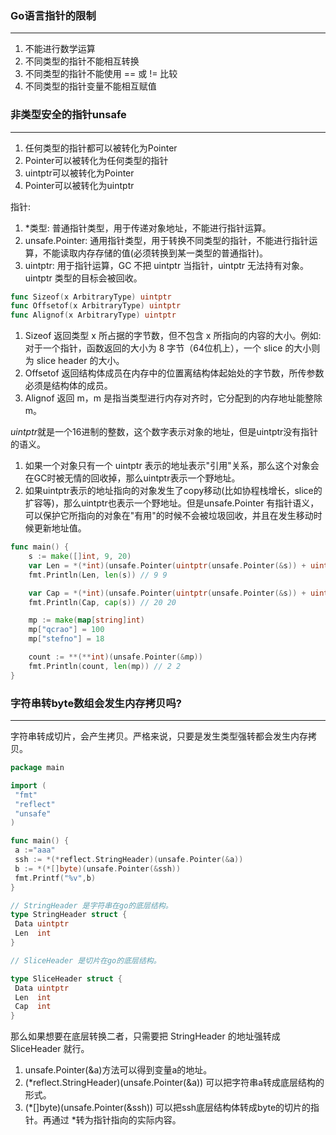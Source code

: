 ### Go语言指针的限制
---
1. 不能进行数学运算
2. 不同类型的指针不能相互转换
3. 不同类型的指针不能使用 == 或 != 比较
4. 不同类型的指针变量不能相互赋值

### 非类型安全的指针unsafe
---
1. 任何类型的指针都可以被转化为Pointer
2. Pointer可以被转化为任何类型的指针
3. uintptr可以被转化为Pointer
4. Pointer可以被转化为uintptr

指针:
1. *类型: 普通指针类型，用于传递对象地址，不能进行指针运算。
2. unsafe.Pointer: 通用指针类型，用于转换不同类型的指针，不能进行指针运算，不能读取内存存储的值(必须转换到某一类型的普通指针)。
3. uintptr: 用于指针运算，GC 不把 uintptr 当指针，uintptr 无法持有对象。uintptr 类型的目标会被回收。

```go
func Sizeof(x ArbitraryType) uintptr
func Offsetof(x ArbitraryType) uintptr
func Alignof(x ArbitraryType) uintptr
```

1. Sizeof 返回类型 x 所占据的字节数，但不包含 x 所指向的内容的大小。例如: 对于一个指针，函数返回的大小为 8 字节（64位机上），一个 slice 的大小则为 slice header 的大小。
2. Offsetof 返回结构体成员在内存中的位置离结构体起始处的字节数，所传参数必须是结构体的成员。
3. Alignof 返回 m，m 是指当类型进行内存对齐时，它分配到的内存地址能整除 m。

*uintptr*就是一个16进制的整数，这个数字表示对象的地址，但是uintptr没有指针的语义。
1. 如果一个对象只有一个 uintptr 表示的地址表示"引用"关系，那么这个对象会在GC时被无情的回收掉，那么uintptr表示一个野地址。
2. 如果uintptr表示的地址指向的对象发生了copy移动(比如协程栈增长，slice的扩容等)，那么uintptr也表示一个野地址。但是unsafe.Pointer 有指针语义，可以保护它所指向的对象在"有用"的时候不会被垃圾回收，并且在发生移动时候更新地址值。


```go
func main() {
	s := make([]int, 9, 20)
	var Len = *(*int)(unsafe.Pointer(uintptr(unsafe.Pointer(&s)) + uintptr(8)))
	fmt.Println(Len, len(s)) // 9 9

	var Cap = *(*int)(unsafe.Pointer(uintptr(unsafe.Pointer(&s)) + uintptr(16)))
	fmt.Println(Cap, cap(s)) // 20 20

	mp := make(map[string]int)
	mp["qcrao"] = 100
	mp["stefno"] = 18

	count := **(**int)(unsafe.Pointer(&mp))
	fmt.Println(count, len(mp)) // 2 2
}
```

### 字符串转byte数组会发生内存拷贝吗?
---
字符串转成切片，会产生拷贝。严格来说，只要是发生类型强转都会发生内存拷贝。
```go
package main

import (
 "fmt"
 "reflect"
 "unsafe"
)

func main() {
 a :="aaa"
 ssh := *(*reflect.StringHeader)(unsafe.Pointer(&a))
 b := *(*[]byte)(unsafe.Pointer(&ssh))  
 fmt.Printf("%v",b)
}
```

```go
// StringHeader 是字符串在go的底层结构。
type StringHeader struct {
 Data uintptr
 Len  int
}

// SliceHeader 是切片在go的底层结构。

type SliceHeader struct {
 Data uintptr
 Len  int
 Cap  int
}
```
那么如果想要在底层转换二者，只需要把 StringHeader 的地址强转成 SliceHeader 就行。

1. unsafe.Pointer(&a)方法可以得到变量a的地址。
2. (*reflect.StringHeader)(unsafe.Pointer(&a)) 可以把字符串a转成底层结构的形式。
3. (*[]byte)(unsafe.Pointer(&ssh)) 可以把ssh底层结构体转成byte的切片的指针。再通过 *转为指针指向的实际内容。